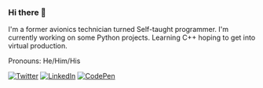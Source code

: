 ### Hi there 👋

I'm a former avionics technician turned Self-taught programmer.
I'm currently working on some Python projects. 
Learning C++ hoping to get into virtual production.

Pronouns: He/Him/His
<!-- Twitter -->
[![Twitter](https://img.shields.io/static/v1?logo=twitter&logoColor=white&label=&message=@RobbieCleaves&color=1DA1F2&style=for-the-badge)](https://twitter.com/RobbieCleaves)
[![LinkedIn](https://img.shields.io/static/v1?logo=linkedin&logoColor=white&label=&message=Robert%20K%20Cleaves&color=0A66C2&style=for-the-badge)](https://www.linkedin.com/in/robbie-cleaves)
[![CodePen](https://img.shields.io/static/v1?logo=codepen&logoColor=white&label=&message=robertkcleaves&color=1e1f26&style=for-the-badge)](https://codepen.io/robertkcleaves)


<!-- Javascript 
<img src="https://img.shields.io/static/v1?logo=javascript&logoColor=black&label=&message=Intermediate&color=F7DF1E&style=for-the-badge" />
<!-- Python 
<img src="https://img.shields.io/static/v1?logo=python&logoColor=white&label=&message=Intermediate&color=3776AB&style=for-the-badge" />
<!-- C++ 
<img src="https://img.shields.io/static/v1?logo=cplusplus&logoColor=white&label=&message=Learning&color=00599C&style=for-the-badge" />
-->

<!--
**RobertKCleaves/RobertKCleaves** is a ✨ _special_ ✨ repository because its `README.md` (this file) appears on your GitHub profile.

Here are some ideas to get you started:

- 🔭 I’m currently working on ...
- 🌱 I’m currently learning ...
- 👯 I’m looking to collaborate on ...
- 🤔 I’m looking for help with ...
- 💬 Ask me about ...
- 📫 How to reach me: ...
- 😄 Pronouns: ...
- ⚡ Fun fact: ...
-->
